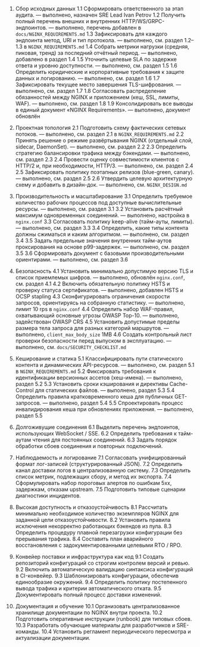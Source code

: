 1. Сбор исходных данных
1.1 Сформировать ответственного за этап аудита. — выполнено, назначен SRE Lead Ivan Petrov
1.2 Получить полный перечень внешних и внутренних HTTP/WS/GRPC-эндпоинтов. — выполнено, перечень добавлен в `docs/NGINX_REQUIREMENTS.md`
1.3 Зафиксировать для каждого эндпоинта метод, URI и тип протокола. — выполнено, см. раздел 1.2–1.3 в `NGINX_REQUIREMENTS.md`
1.4 Собрать метрики нагрузки (средняя, пиковая, тренд) за последний отчётный период. — выполнено, добавлено в раздел 1.4
1.5 Уточнить целевые SLA по задержке ответа и уровню доступности. — выполнено, см. раздел 1.5
1.6 Определить юридические и корпоративные требования к защите данных и логированию. — выполнено, см. раздел 1.6
1.7 Зафиксировать текущее место завершения TLS-шифрования. — выполнено, см. раздел 1.7
1.8 Согласовать распределение обязанностей между NGINX и приложением (кеш, SSL, лимиты, WAF). — выполнено, см. раздел 1.8
1.9 Консолидировать все выводы в единый документ «NGINX Requirements». — выполнено, документ обновлён

2. Проектная топология
2.1 Подготовить схему фактических сетевых потоков. — выполнено, см. раздел 2.1 в `NGINX_REQUIREMENTS.md`
2.2 Принять решение о режиме развёртывания NGINX (отдельный слой, sidecar, DaemonSet). — выполнено, см. раздел 2.2
2.3 Определить стратегию балансировки трафика между бэкендами. — выполнено, см. раздел 2.3
2.4 Провести оценку совместимости клиентов с HTTP/2 и, при необходимости, HTTP/3. — выполнено, см. раздел 2.4
2.5 Зафиксировать политику поэтапных релизов (blue-green, canary). — выполнено, см. раздел 2.5
2.6 Утвердить целевую архитектурную схему и добавить в дизайн-док. — выполнено, см. `NGINX_DESIGN.md`

3. Производительность и масштабирование
3.1 Определить требуемое количество рабочих процессов под доступные вычислительные ресурсы. — выполнено, см. раздел 3.1
3.2 Установить расчётный максимум одновременных соединений. — выполнено, настройка в `nginx.conf`
3.3 Согласовать политику keep-alive (тайм-ауты, лимиты). — выполнено, см. раздел 3.3
3.4 Определить, какие типы контента должны сжиматься и каким алгоритмом. — выполнено, см. раздел 3.4
3.5 Задать предельные значения внутренних тайм-аутов проксирования на основе p99-задержек. — выполнено, см. раздел 3.5
3.6 Сформировать документ с базовыми производительными ориентирами. — выполнено, см. раздел 3.6

4. Безопасность
4.1 Установить минимально допустимую версию TLS и список приемлемых шифров. — выполнено, обновлён `nginx.conf`, см. раздел 4.1
4.2 Включить обязательную политику HSTS и проверку статуса сертификатов. — выполнено, добавлен HSTS и OCSP stapling
4.3 Сконфигурировать ограничения скорости запросов, ориентируясь на собранную статистику. — выполнено, лимит 10 rps в `nginx.conf`
4.4 Определить набор WAF-правил, охватывающий основные угрозы OWASP Top-10. — выполнено, задействован OWASP CRS
4.5 Установить допустимые пределы размера тела запроса для разных категорий маршрутов. — выполнено, `client_max_body_size` 1MB
4.6 Создать контрольный лист проверки безопасности перед выпуском в эксплуатацию. — выполнено, см. `docs/SECURITY_CHECKLIST.md`

5. Кеширование и статика
5.1 Классифицировать пути статического контента и динамических API-ресурсов. — выполнено, см. раздел 5.1 в `NGINX_REQUIREMENTS.md`
5.2 Фиксировать требования к идентификации версионных ассетов (хеш-имена). — выполнено, раздел 5.2
5.3 Установить сроки кэширования и директивы Cache-Control для статических файлов. — выполнено, раздел 5.3
5.4 Определить правила кратковременного кеша для публичных GET-запросов. — выполнено, раздел 5.4
5.5 Спроектировать процесс инвалидирования кеша при обновлениях приложения. — выполнено, раздел 5.5

6. Долгоживущие соединения
6.1 Выделить перечень эндпоинтов, использующих WebSocket / SSE.
6.2 Определить требования к тайм-аутам чтения для постоянных соединений.
6.3 Задать порядок обработки сбоев соединения и повторных подключений.

7. Наблюдаемость и логирование
7.1 Согласовать унифицированный формат лог-записей (структурированный JSON).
7.2 Определить канал доставки логов в централизованную систему.
7.3 Определить список метрик, подлежащих сбору, и метод их экспорта.
7.4 Сформулировать набор пороговых алертов по ошибкам 5xx, задержкам, отказам upstream.
7.5 Подготовить типовые сценарии диагностики инцидентов.

8. Высокая доступность и отказоустойчивость
8.1 Рассчитать минимально необходимое количество экземпляров NGINX для заданной цели отказоустойчивости.
8.2 Установить правила исключения некорректно работающих бэкендов из пула.
8.3 Определить процедуру плавной перезагрузки конфигурации без прерывания трафика.
8.4 Составить план аварийного восстановления с задокументированными целевыми RTO / RPO.

9. Конвейер поставки и инфраструктура как код
9.1 Создать репозиторий конфигураций со строгим контролем версий и ревью.
9.2 Включить автоматическую валидацию синтаксиса конфигураций в CI-конвейер.
9.3 Шаблонизировать конфигурации, обеспечив единообразие окружений.
9.4 Определить политику постепенного вывода трафика и критерии автоматического отката.
9.5 Документировать полный процесс доставки изменений.

10. Документация и обучение
10.1 Организовать централизованное хранилище документации по NGINX внутри проекта.
10.2 Подготовить оперативные инструкции (runbook) для типовых сбоев.
10.3 Разработать обучающие материалы для разработчиков и SRE-команды.
10.4 Установить регламент периодического пересмотра и актуализации документации.
